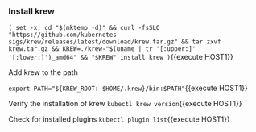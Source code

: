 


### Install krew

`(
   set -x; cd "$(mktemp -d)" &&
   curl -fsSLO "https://github.com/kubernetes-sigs/krew/releases/latest/download/krew.tar.gz" &&
   tar zxvf krew.tar.gz &&
   KREW=./krew-"$(uname | tr '[:upper:]' '[:lower:]')_amd64" &&
   "$KREW" install krew
 )`{{execute HOST1}}


Add krew to the path

`export PATH="${KREW_ROOT:-$HOME/.krew}/bin:$PATH"`{{execute HOST1}}

Verify the installation of krew
`kubectl krew version`{{execute HOST1}}

Check for installed plugins
`kubectl plugin list`{{execute HOST1}}
